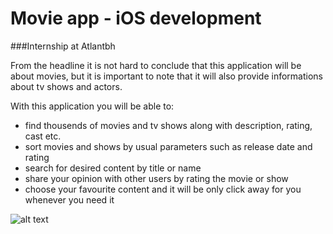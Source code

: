 # Movie app - iOS development
###Internship at Atlantbh

From the headline it is not hard to conclude that this application will be about movies, but it is important to note that it will also provide informations about tv shows and actors. 

With this application you will be able to:  
* find thousends of movies and tv shows along with description, rating, cast etc.  
* sort movies and shows by usual parameters such as release date and rating  
* search for desired content by title or name  
* share your opinion with other users by rating the movie or show  
* choose your favourite content and it will be only click away for you whenever you need it  


![alt text](https://workablehr.s3.amazonaws.com/uploads/account/logo/89402/large_ATLANTBH.png)
